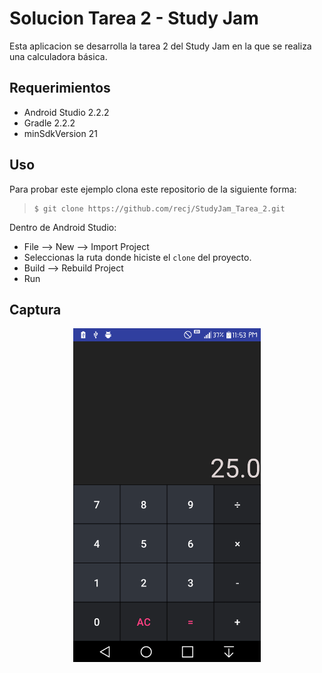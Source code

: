 Solucion Tarea 2 - Study Jam
========================

Esta aplicacion se desarrolla la tarea 2 del Study Jam en la que se realiza una calculadora básica.

Requerimientos
------------

  * Android Studio 2.2.2
  * Gradle 2.2.2
  * minSdkVersion 21


Uso
---------
Para probar este ejemplo clona este repositorio de la siguiente forma:
>
>     $ git clone https://github.com/recj/StudyJam_Tarea_2.git

Dentro de Android Studio:

* File --> New --> Import Project
* Seleccionas la ruta donde hiciste el `clone` del proyecto.
* Build --> Rebuild Project
* Run

Captura
---------

<div align="center">
    <center>
        <img src="/img/captura.png" width="300">
    </center>
</div>
<br><br>

